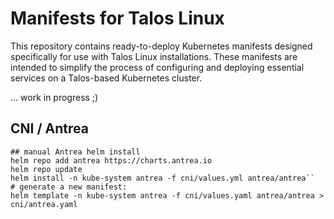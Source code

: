 # Manifests for Talos Linux

This repository contains ready-to-deploy Kubernetes manifests designed specifically for use with Talos Linux installations. These manifests are intended to simplify the process of configuring and deploying essential services on a Talos-based Kubernetes cluster.

... work in progress ;)

## CNI / Antrea
```shell
## manual Antrea helm install
helm repo add antrea https://charts.antrea.io
helm repo update
helm install -n kube-system antrea -f cni/values.yml antrea/antrea``
# generate a new manifest:
helm template -n kube-system antrea -f cni/values.yaml antrea/antrea > cni/antrea.yaml
```
